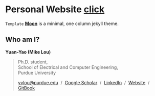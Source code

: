 # Personal Website [click](https://yylou.github.io/)

```Template``` **[Moon](https://taylantatli.github.io/Moon)** is a minimal, one column jekyll theme.


## Who am I?
**Yuan-Yao (Mike Lou)**  
> Ph.D. student,  
> School of Electrical and Computer Engineering,  
> Purdue University
>  
> [yylou@purdue.edu](mailto:yylou@purdue.edu) &nbsp;/&nbsp; [Google Scholar](https://scholar.google.com/citations?user=GxDK4WQAAAAJ&hl=en) &nbsp;/&nbsp; [LinkedIn](https://www.linkedin.com/in/yylou/) &nbsp;/&nbsp; [Website](https://yylou.github.io/) &nbsp;/&nbsp; [GitBook](https://yyloumike.gitbook.io/leetcode/)
